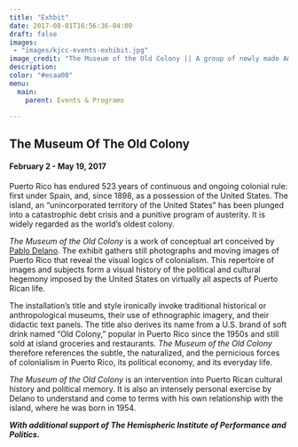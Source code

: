 ```yaml
---
title: "Exhbit"
date: 2017-08-01T16:56:36-04:00
draft: false
images:
 - "images/kjcc-events-exhibit.jpg"
image_credit: "The Museum of the Old Colony || A group of newly made Americans at Ponce, Puerto Rico, Photographer not identified, stereo card by M. H. Zahner, Niagara Falls, New York, 1898"
description:
color: "#ecaa00"
menu:
  main:
    parent: Events & Programs

---
```

## The Museum Of The Old Colony

#### February 2 - May 19, 2017

Puerto Rico has endured 523 years of continuous and ongoing colonial rule: first under Spain, and, since 1898, as a possession of the United States. The island, an “unincorporated territory of the United States” has been plunged into a catastrophic debt crisis and a punitive program of austerity. It is widely regarded as the world’s oldest colony.

_The Museum of the Old Colony_ is a work of conceptual art conceived by [Pablo Delano](http://www.pablodelano.com/). The exhibit gathers still photographs and moving images of Puerto Rico that reveal the visual logics of colonialism. This repertoire of images and subjects form a visual history of the political and cultural hegemony imposed by the United States on virtually all aspects of Puerto Rican life.

The installation’s title and style ironically invoke traditional historical or anthropological museums, their use of ethnographic imagery, and their didactic text panels. The title also derives its name from a U.S. brand of soft drink named “Old Colony,” popular in Puerto Rico since the 1950s and still sold at island groceries and restaurants. _The Museum of the Old Colony_ therefore references the subtle, the naturalized, and the pernicious forces of colonialism in Puerto Rico, its political economy, and its everyday life.

_The Museum of the Old Colony_ is an intervention into Puerto Rican cultural history and political memory. It is also an intensely personal exercise by Delano to understand and come to terms with his own relationship with the island, where he was born in 1954.

**_With additional support of The Hemispheric Institute of Performance and Politics._**
